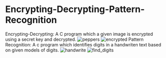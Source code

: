 # Encrypting-Decrypting-Pattern-Recognition
Encrypting-Decrypting: A C program which a given image is encrypted using a secret key and decrypted. 
![peppers](https://user-images.githubusercontent.com/48496260/75115296-b2d1c900-5665-11ea-86e4-ab9e2ed93f67.png)
![encrypted](https://user-images.githubusercontent.com/48496260/75115312-dd238680-5665-11ea-9feb-5acb5eae49ed.png)
Pattern Recognition: A c program which identifies digits in a handwriten text based on given models of digits.
![handwrite](https://user-images.githubusercontent.com/48496260/75115358-4c997600-5666-11ea-878d-e558670f59d6.png)
![find_digits](https://user-images.githubusercontent.com/48496260/75115360-4e633980-5666-11ea-8649-97d5cdcec83d.png)
